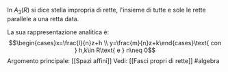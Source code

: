 In $A_{3}(R)$ si dice stella impropria di rette, l'insieme di tutte e sole le rette parallele a una retta data.

La sua rappresentazione analitica è:$$\begin{cases}x=\frac{l}{n}z+h \\
y=\frac{m}{n}z+k\end{cases}\text{ con } h,k\in R\text{ e } n\neq 0$$
Argomento principale: [[Spazi affini]]
Vedi: [[Fasci propri di  rette]]
#algebra 